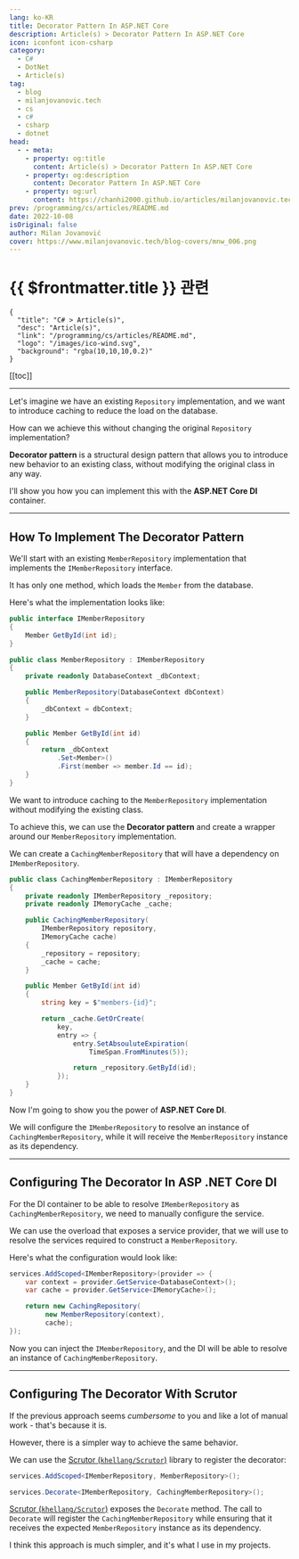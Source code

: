```yaml
---
lang: ko-KR
title: Decorator Pattern In ASP.NET Core
description: Article(s) > Decorator Pattern In ASP.NET Core
icon: iconfont icon-csharp
category: 
  - C#
  - DotNet
  - Article(s)
tag: 
  - blog
  - milanjovanovic.tech
  - cs
  - c#
  - csharp
  - dotnet
head:
  - - meta:
    - property: og:title
      content: Article(s) > Decorator Pattern In ASP.NET Core
    - property: og:description
      content: Decorator Pattern In ASP.NET Core
    - property: og:url
      content: https://chanhi2000.github.io/articles/milanjovanovic.tech/decorator-pattern-in-asp-net-core.html
prev: /programming/cs/articles/README.md
date: 2022-10-08
isOriginal: false
author: Milan Jovanović
cover: https://www.milanjovanovic.tech/blog-covers/mnw_006.png
---
```


# {{ $frontmatter.title }} 관련

```component VPCard
{
  "title": "C# > Article(s)",
  "desc": "Article(s)",
  "link": "/programming/cs/articles/README.md",
  "logo": "/images/ico-wind.svg",
  "background": "rgba(10,10,10,0.2)"
}
```

[[toc]]

---

<SiteInfo
  name="Decorator Pattern In ASP.NET Core"
  desc="Let's imagine we have an existing Repository implementation, and we want to introduce caching to reduce the load on the database. How can we achieve this without changing anything about the Repository implementation? Decorator pattern is a structural design pattern that allows you to introduce new behavior to an existing class, without modifying the original class in any way. I'll show you how you can implement this with the ASP.NET Core DI container."
  url="https://milanjovanovic.tech/blog/decorator-pattern-in-asp-net-core/"
  logo="https://milanjovanovic.tech/profile_favicon.png"
  preview="https://www.milanjovanovic.tech/blog-covers/mnw_006.png"/>

Let's imagine we have an existing `Repository` implementation, and we want to introduce caching to reduce the load on the database.

How can we achieve this without changing the original `Repository` implementation?

**Decorator pattern** is a structural design pattern that allows you to introduce new behavior to an existing class, without modifying the original class in any way.

I'll show you how you can implement this with the **ASP.NET Core DI** container.

---

## How To Implement The Decorator Pattern

We'll start with an existing `MemberRepository` implementation that implements the `IMemberRepository` interface.

It has only one method, which loads the `Member` from the database.

Here's what the implementation looks like:

```cs
public interface IMemberRepository
{
    Member GetById(int id);
}

public class MemberRepository : IMemberRepository
{
    private readonly DatabaseContext _dbContext;

    public MemberRepository(DatabaseContext dbContext)
    {
        _dbContext = dbContext;
    }

    public Member GetById(int id)
    {
        return _dbContext
            .Set<Member>()
            .First(member => member.Id == id);
    }
}
```

We want to introduce caching to the `MemberRepository` implementation without modifying the existing class.

To achieve this, we can use the **Decorator pattern** and create a wrapper around our `MemberRepository` implementation.

We can create a `CachingMemberRepository` that will have a dependency on `IMemberRepository`.

```cs
public class CachingMemberRepository : IMemberRepository
{
    private readonly IMemberRepository _repository;
    private readonly IMemoryCache _cache;

    public CachingMemberRepository(
        IMemberRepository repository,
        IMemoryCache cache)
    {
        _repository = repository;
        _cache = cache;
    }

    public Member GetById(int id)
    {
        string key = $"members-{id}";

        return _cache.GetOrCreate(
            key,
            entry => {
                entry.SetAbsouluteExpiration(
                    TimeSpan.FromMinutes(5));

                return _repository.GetById(id);
            });
    }
}
```

Now I'm going to show you the power of **ASP.NET Core DI**.

We will configure the `IMemberRepository` to resolve an instance of `CachingMemberRepository`, while it will receive the `MemberRepository` instance as its dependency.

---

## Configuring The Decorator In ASP .NET Core DI

For the DI container to be able to resolve `IMemberRepository` as `CachingMemberRepository`, we need to manually configure the service.

We can use the overload that exposes a service provider, that we will use to resolve the services required to construct a `MemberRepository`.

Here's what the configuration would look like:

```cs
services.AddScoped<IMemberRepository>(provider => {
    var context = provider.GetService<DatabaseContext>();
    var cache = provider.GetService<IMemoryCache>();

    return new CachingRepository(
         new MemberRepository(context),
         cache);
});
```

Now you can inject the `IMemberRepository`, and the DI will be able to resolve an instance of `CachingMemberRepository`.

---

## Configuring The Decorator With Scrutor

If the previous approach seems *cumbersome* to you and like a lot of manual work - that's because it is.

However, there is a simpler way to achieve the same behavior.

We can use the [Scrutor (<FontIcon icon="iconfont icon-github"/>`khellang/Scrutor`)](https://github.com/khellang/Scrutor) library to register the decorator:

```cs
services.AddScoped<IMemberRepository, MemberRepository>();

services.Decorate<IMemberRepository, CachingMemberRepository>();
```

[Scrutor (<FontIcon icon="iconfont icon-github"/>`khellang/Scrutor`)](https://github.com/khellang/Scrutor) exposes the `Decorate` method. The call to `Decorate` will register the `CachingMemberRepository` while ensuring that it receives the expected `MemberRepository` instance as its dependency.

I think this approach is much simpler, and it's what I use in my projects.

